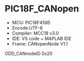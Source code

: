 # PIC18F_CANopen

- MCU: PIC18F4585
- Encode:UTF-8
- Compiler: MCC18 v3.0
- IDE: VS code + MAPLAB IDE
- Frame: CANopenNode V1.1

ODD_CANnodeID    0x20
